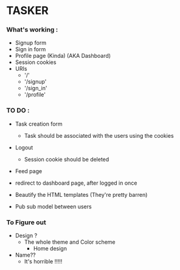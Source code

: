 # TASKER


### What's working :

* Signup form
* Sign in form
* Profile page (Kinda) (AKA Dashboard)
* Session cookies
* URIs
    * '/'
    * '/signup'
    * '/sign_in'
    * '/profile'

### TO DO :

* Task creation form
    * Task should be associated with the users using the cookies
* Logout
    * Session cookie should be deleted
* Feed page
* redirect to dashboard page, after logged in once

* Beautify the HTML templates (They're pretty barren)

* Pub sub model between users



### To Figure out

* Design ?
    * The whole theme and Color scheme
        * Home design
* Name??
    * It's horrible !!!!!

